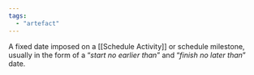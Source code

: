 ```yaml
---
tags:
  - "artefact"
---
```

A fixed date imposed on a [[Schedule Activity]] or schedule milestone, usually in the form of a “*start no earlier than*” and “*finish no later than*” date.